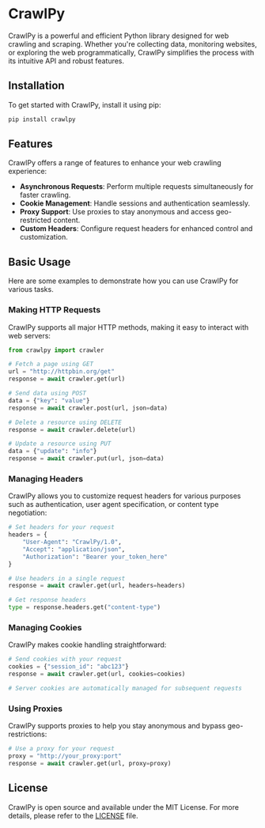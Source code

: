 # CrawlPy
CrawlPy is a powerful and efficient Python library designed for web crawling and scraping. Whether you're collecting data, monitoring websites, or exploring the web programmatically, CrawlPy simplifies the process with its intuitive API and robust features.

## Installation
To get started with CrawlPy, install it using pip:
```bash
pip install crawlpy
```

## Features
CrawlPy offers a range of features to enhance your web crawling experience:
- **Asynchronous Requests**: Perform multiple requests simultaneously for faster crawling.
- **Cookie Management**: Handle sessions and authentication seamlessly.
- **Proxy Support**: Use proxies to stay anonymous and access geo-restricted content.
- **Custom Headers**: Configure request headers for enhanced control and customization.

## Basic Usage
Here are some examples to demonstrate how you can use CrawlPy for various tasks.

### Making HTTP Requests
CrawlPy supports all major HTTP methods, making it easy to interact with web servers:
```python
from crawlpy import crawler

# Fetch a page using GET
url = "http://httpbin.org/get"
response = await crawler.get(url)

# Send data using POST
data = {"key": "value"}
response = await crawler.post(url, json=data)

# Delete a resource using DELETE
response = await crawler.delete(url)

# Update a resource using PUT
data = {"update": "info"}
response = await crawler.put(url, json=data)
```

### Managing Headers
CrawlPy allows you to customize request headers for various purposes such as authentication, user agent specification, or content type negotiation:

```python
# Set headers for your request
headers = {
    "User-Agent": "CrawlPy/1.0",
    "Accept": "application/json",
    "Authorization": "Bearer your_token_here"
}

# Use headers in a single request
response = await crawler.get(url, headers=headers)

# Get response headers
type = response.headers.get("content-type")
```

### Managing Cookies
CrawlPy makes cookie handling straightforward:
```python
# Send cookies with your request
cookies = {"session_id": "abc123"}
response = await crawler.get(url, cookies=cookies)

# Server cookies are automatically managed for subsequent requests
```

### Using Proxies
CrawlPy supports proxies to help you stay anonymous and bypass geo-restrictions:
```python
# Use a proxy for your request
proxy = "http://your_proxy:port"
response = await crawler.get(url, proxy=proxy)
```

## License
CrawlPy is open source and available under the MIT License. For more details, please refer to the [LICENSE](LICENSE) file.
